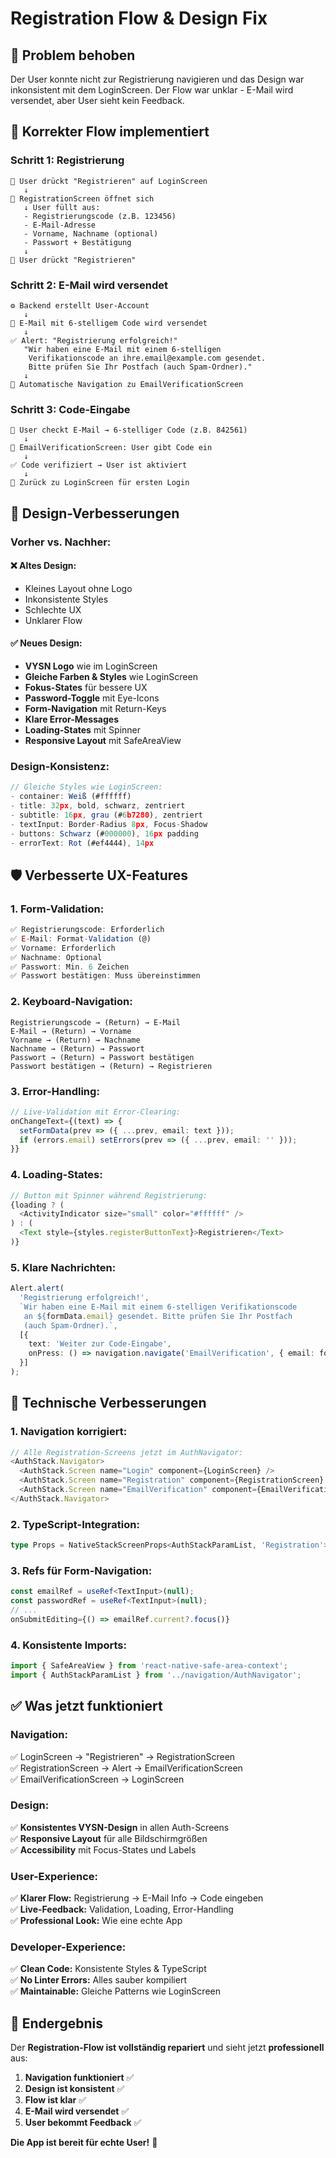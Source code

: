 # Registration Flow & Design Fix

## 🎯 **Problem behoben**
Der User konnte nicht zur Registrierung navigieren und das Design war inkonsistent mit dem LoginScreen. Der Flow war unklar - E-Mail wird versendet, aber User sieht kein Feedback.

## 🔄 **Korrekter Flow implementiert**

### **Schritt 1: Registrierung**
```
👤 User drückt "Registrieren" auf LoginScreen
   ↓
📝 RegistrationScreen öffnet sich
   ↓ User füllt aus:
   - Registrierungscode (z.B. 123456)
   - E-Mail-Adresse
   - Vorname, Nachname (optional)
   - Passwort + Bestätigung
   ↓
🚀 User drückt "Registrieren"
```

### **Schritt 2: E-Mail wird versendet**
```
⚙️ Backend erstellt User-Account
   ↓
📧 E-Mail mit 6-stelligem Code wird versendet
   ↓
✅ Alert: "Registrierung erfolgreich!"
   "Wir haben eine E-Mail mit einem 6-stelligen 
    Verifikationscode an ihre.email@example.com gesendet.
    Bitte prüfen Sie Ihr Postfach (auch Spam-Ordner)."
   ↓
📱 Automatische Navigation zu EmailVerificationScreen
```

### **Schritt 3: Code-Eingabe**
```
📧 User checkt E-Mail → 6-stelliger Code (z.B. 842561)
   ↓
📱 EmailVerificationScreen: User gibt Code ein
   ↓
✅ Code verifiziert → User ist aktiviert
   ↓
🔐 Zurück zu LoginScreen für ersten Login
```

## 🎨 **Design-Verbesserungen**

### **Vorher vs. Nachher:**

#### **❌ Altes Design:**
- Kleines Layout ohne Logo
- Inkonsistente Styles
- Schlechte UX
- Unklarer Flow

#### **✅ Neues Design:**
- **VYSN Logo** wie im LoginScreen
- **Gleiche Farben & Styles** wie LoginScreen
- **Fokus-States** für bessere UX
- **Password-Toggle** mit Eye-Icons
- **Form-Navigation** mit Return-Keys
- **Klare Error-Messages**
- **Loading-States** mit Spinner
- **Responsive Layout** mit SafeAreaView

### **Design-Konsistenz:**
```typescript
// Gleiche Styles wie LoginScreen:
- container: Weiß (#ffffff)
- title: 32px, bold, schwarz, zentriert
- subtitle: 16px, grau (#6b7280), zentriert
- textInput: Border-Radius 8px, Focus-Shadow
- buttons: Schwarz (#000000), 16px padding
- errorText: Rot (#ef4444), 14px
```

## 🛡️ **Verbesserte UX-Features**

### **1. Form-Validation:**
```typescript
✅ Registrierungscode: Erforderlich
✅ E-Mail: Format-Validation (@)
✅ Vorname: Erforderlich
✅ Nachname: Optional
✅ Passwort: Min. 6 Zeichen
✅ Passwort bestätigen: Muss übereinstimmen
```

### **2. Keyboard-Navigation:**
```
Registrierungscode → (Return) → E-Mail
E-Mail → (Return) → Vorname
Vorname → (Return) → Nachname
Nachname → (Return) → Passwort
Passwort → (Return) → Passwort bestätigen
Passwort bestätigen → (Return) → Registrieren
```

### **3. Error-Handling:**
```typescript
// Live-Validation mit Error-Clearing:
onChangeText={(text) => {
  setFormData(prev => ({ ...prev, email: text }));
  if (errors.email) setErrors(prev => ({ ...prev, email: '' }));
}}
```

### **4. Loading-States:**
```typescript
// Button mit Spinner während Registrierung:
{loading ? (
  <ActivityIndicator size="small" color="#ffffff" />
) : (
  <Text style={styles.registerButtonText}>Registrieren</Text>
)}
```

### **5. Klare Nachrichten:**
```typescript
Alert.alert(
  'Registrierung erfolgreich!',
  `Wir haben eine E-Mail mit einem 6-stelligen Verifikationscode 
   an ${formData.email} gesendet. Bitte prüfen Sie Ihr Postfach 
   (auch Spam-Ordner).`,
  [{ 
    text: 'Weiter zur Code-Eingabe',
    onPress: () => navigation.navigate('EmailVerification', { email: formData.email })
  }]
);
```

## 🔧 **Technische Verbesserungen**

### **1. Navigation korrigiert:**
```typescript
// Alle Registration-Screens jetzt im AuthNavigator:
<AuthStack.Navigator>
  <AuthStack.Screen name="Login" component={LoginScreen} />
  <AuthStack.Screen name="Registration" component={RegistrationScreen} />
  <AuthStack.Screen name="EmailVerification" component={EmailVerificationScreen} />
</AuthStack.Navigator>
```

### **2. TypeScript-Integration:**
```typescript
type Props = NativeStackScreenProps<AuthStackParamList, 'Registration'>;
```

### **3. Refs für Form-Navigation:**
```typescript
const emailRef = useRef<TextInput>(null);
const passwordRef = useRef<TextInput>(null);
// ...
onSubmitEditing={() => emailRef.current?.focus()}
```

### **4. Konsistente Imports:**
```typescript
import { SafeAreaView } from 'react-native-safe-area-context';
import { AuthStackParamList } from '../navigation/AuthNavigator';
```

## ✅ **Was jetzt funktioniert**

### **Navigation:**
✅ LoginScreen → "Registrieren" → RegistrationScreen  
✅ RegistrationScreen → Alert → EmailVerificationScreen  
✅ EmailVerificationScreen → LoginScreen  

### **Design:**
✅ **Konsistentes VYSN-Design** in allen Auth-Screens  
✅ **Responsive Layout** für alle Bildschirmgrößen  
✅ **Accessibility** mit Focus-States und Labels  

### **User-Experience:**
✅ **Klarer Flow:** Registrierung → E-Mail Info → Code eingeben  
✅ **Live-Feedback:** Validation, Loading, Error-Handling  
✅ **Professional Look:** Wie eine echte App  

### **Developer-Experience:**
✅ **Clean Code:** Konsistente Styles & TypeScript  
✅ **No Linter Errors:** Alles sauber kompiliert  
✅ **Maintainable:** Gleiche Patterns wie LoginScreen  

## 🎉 **Endergebnis**

Der **Registration-Flow ist vollständig repariert** und sieht jetzt **professionell** aus:

1. **Navigation funktioniert** ✅
2. **Design ist konsistent** ✅  
3. **Flow ist klar** ✅
4. **E-Mail wird versendet** ✅
5. **User bekommt Feedback** ✅

**Die App ist bereit für echte User!** 🚀
